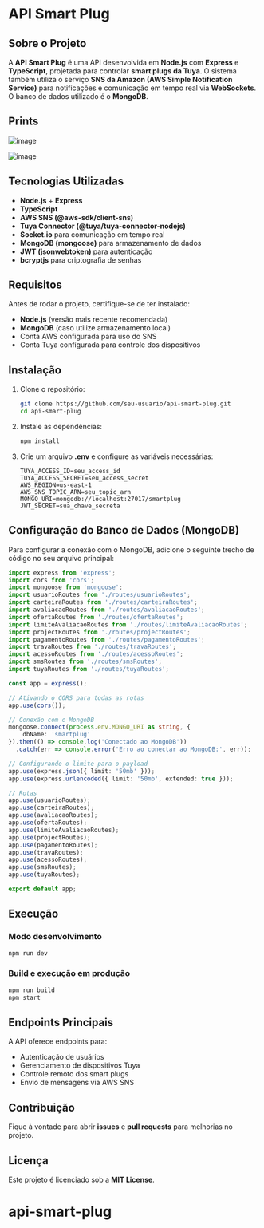 # API Smart Plug

## Sobre o Projeto
A **API Smart Plug** é uma API desenvolvida em **Node.js** com **Express** e **TypeScript**, projetada para controlar **smart plugs da Tuya**. O sistema também utiliza o serviço **SNS da Amazon (AWS Simple Notification Service)** para notificações e comunicação em tempo real via **WebSockets**. O banco de dados utilizado é o **MongoDB**.

## Prints
![image](https://github.com/user-attachments/assets/aa441995-7d3a-4890-8646-b566860418d0)

![image](https://github.com/user-attachments/assets/ccf229c0-25e1-428c-b7d0-5a4e81e17c78)



## Tecnologias Utilizadas
- **Node.js** + **Express**
- **TypeScript**
- **AWS SNS (@aws-sdk/client-sns)**
- **Tuya Connector (@tuya/tuya-connector-nodejs)**
- **Socket.io** para comunicação em tempo real
- **MongoDB (mongoose)** para armazenamento de dados
- **JWT (jsonwebtoken)** para autenticação
- **bcryptjs** para criptografia de senhas

## Requisitos
Antes de rodar o projeto, certifique-se de ter instalado:
- **Node.js** (versão mais recente recomendada)
- **MongoDB** (caso utilize armazenamento local)
- Conta AWS configurada para uso do SNS
- Conta Tuya configurada para controle dos dispositivos

## Instalação
1. Clone o repositório:
   ```bash
   git clone https://github.com/seu-usuario/api-smart-plug.git
   cd api-smart-plug
   ```
2. Instale as dependências:
   ```bash
   npm install
   ```
3. Crie um arquivo **.env** e configure as variáveis necessárias:
   ```env
   TUYA_ACCESS_ID=seu_access_id
   TUYA_ACCESS_SECRET=seu_access_secret
   AWS_REGION=us-east-1
   AWS_SNS_TOPIC_ARN=seu_topic_arn
   MONGO_URI=mongodb://localhost:27017/smartplug
   JWT_SECRET=sua_chave_secreta
   ```

## Configuração do Banco de Dados (MongoDB)
Para configurar a conexão com o MongoDB, adicione o seguinte trecho de código no seu arquivo principal:

```typescript
import express from 'express';
import cors from 'cors'; 
import mongoose from 'mongoose';
import usuarioRoutes from './routes/usuarioRoutes';
import carteiraRoutes from './routes/carteiraRoutes';
import avaliacaoRoutes from './routes/avaliacaoRoutes';
import ofertaRoutes from './routes/ofertaRoutes';
import limiteAvaliacaoRoutes from './routes/limiteAvaliacaoRoutes';
import projectRoutes from './routes/projectRoutes';
import pagamentoRoutes from './routes/pagamentoRoutes';
import travaRoutes from './routes/travaRoutes';
import acessoRoutes from './routes/acessoRoutes';
import smsRoutes from './routes/smsRoutes';
import tuyaRoutes from './routes/tuyaRoutes';

const app = express();

// Ativando o CORS para todas as rotas
app.use(cors());

// Conexão com o MongoDB
mongoose.connect(process.env.MONGO_URI as string, {
    dbName: 'smartplug'
}).then(() => console.log('Conectado ao MongoDB'))
  .catch(err => console.error('Erro ao conectar ao MongoDB:', err));

// Configurando o limite para o payload
app.use(express.json({ limit: '50mb' }));
app.use(express.urlencoded({ limit: '50mb', extended: true }));

// Rotas
app.use(usuarioRoutes);
app.use(carteiraRoutes);
app.use(avaliacaoRoutes);
app.use(ofertaRoutes);
app.use(limiteAvaliacaoRoutes);
app.use(projectRoutes);
app.use(pagamentoRoutes);
app.use(travaRoutes);
app.use(acessoRoutes);
app.use(smsRoutes);
app.use(tuyaRoutes);

export default app;
```

## Execução
### Modo desenvolvimento
```bash
npm run dev
```

### Build e execução em produção
```bash
npm run build
npm start
```

## Endpoints Principais
A API oferece endpoints para:
- Autenticação de usuários
- Gerenciamento de dispositivos Tuya
- Controle remoto dos smart plugs
- Envio de mensagens via AWS SNS


## Contribuição
Fique à vontade para abrir **issues** e **pull requests** para melhorias no projeto.

## Licença
Este projeto é licenciado sob a **MIT License**.
# api-smart-plug
